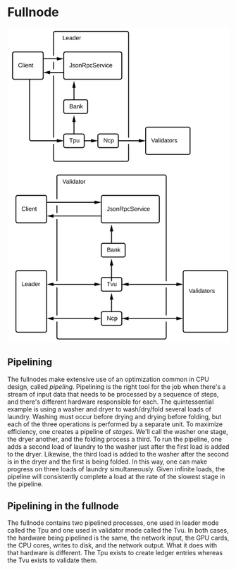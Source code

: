# Fullnode

<img alt="Fullnode block diagrams" src="img/fullnode.svg" class="center"/>

## Pipelining

The fullnodes make extensive use of an optimization common in CPU design,
called *pipeling*.  Pipelining is the right tool for the job when there's a
stream of input data that needs to be processed by a sequence of steps, and
there's different hardware responsible for each. The quintessential example is
using a washer and dryer to wash/dry/fold several loads of laundry. Washing
must occur before drying and drying before folding, but each of the three
operations is performed by a separate unit. To maximize efficiency, one creates
a pipeline of *stages*. We'll call the washer one stage, the dryer another, and
the folding process a third. To run the pipeline, one adds a second load of
laundry to the washer just after the first load is added to the dryer.
Likewise, the third load is added to the washer after the second is in the
dryer and the first is being folded. In this way, one can make progress on
three loads of laundry simultaneously. Given infinite loads, the pipeline will
consistently complete a load at the rate of the slowest stage in the pipeline.

## Pipelining in the fullnode

The fullnode contains two pipelined processes, one used in leader mode called
the Tpu and one used in validator mode called the Tvu. In both cases, the
hardware being pipelined is the same, the network input, the GPU cards, the CPU
cores, writes to disk, and the network output.  What it does with that hardware
is different.  The Tpu exists to create ledger entries whereas the Tvu exists
to validate them.
